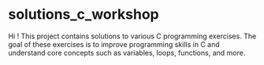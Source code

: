 # solutions_c_workshop
Hi !
This project contains solutions to various C programming exercises. The goal of these exercises is to improve programming skills in C and understand core concepts such as variables, loops, functions, and more.
